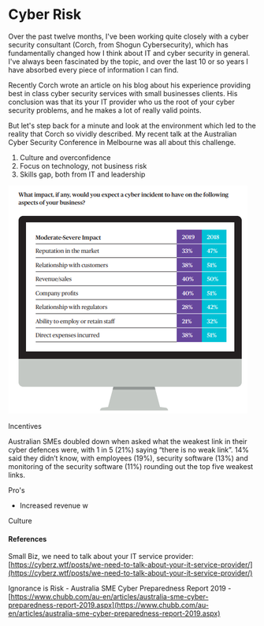 # Cyber Risk

Over the past twelve months, I've been working quite closely with a cyber security consultant \(Corch, from Shogun Cybersecurity\), which has fundamentally changed how I think about IT and cyber security in general. I've always been fascinated by the topic, and over the last 10 or so years I have absorbed every piece of information I can find.

Recently Corch wrote an article on his blog about his experience providing best in class cyber security services with small businesses clients. His conclusion was that its your IT provider who us the root of your cyber security problems, and he makes a lot of really valid points.

But let's step back for a minute and look at the environment which led to the reality that Corch so vividly described. My recent talk at the Australian Cyber Security Conference in Melbourne was all about this challenge. 



1. Culture and overconfidence
2. Focus on technology, not business risk
3. Skills gap, both from IT and leadership





![](.gitbook/assets/image%20%281%29.png)

Incentives

Australian SMEs doubled down when asked what the weakest link in their cyber defences were, with 1 in 5 \(21%\) saying “there is no weak link”. 14% said they didn’t know, with employees \(19%\), security software \(13%\) and monitoring of the security software \(11%\) rounding out the top five weakest links.

Pro's

* Increased revenue w

Culture



#### References

Small Biz, we need to talk about your IT service provider: [https://cyberz.wtf/posts/we-need-to-talk-about-your-it-service-provider/](https://cyberz.wtf/posts/we-need-to-talk-about-your-it-service-provider/)

Ignorance is Risk - Australia SME Cyber Preparedness Report 2019 - [https://www.chubb.com/au-en/articles/australia-sme-cyber-preparedness-report-2019.aspx](https://www.chubb.com/au-en/articles/australia-sme-cyber-preparedness-report-2019.aspx)

